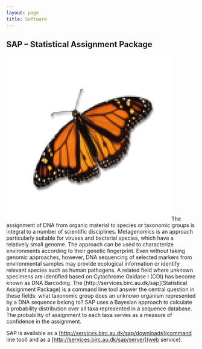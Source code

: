 ```yaml
---
layout: page
title: Software
---
```


## SAP – Statistical Assignment Package
<p><span class="image right"><img src="images/monarch.png" alt="" /></span>The assignment of DNA from organic material to species or taxonomic groups is integral to a number of scientific disciplines. Metagenomics is an approach particularly suitable for viruses and bacterial species, which have a relatively small genome. The approach can be used to characterize environments according to their genetic fingerprint. Even without taking genomic approaches, however, DNA sequencing of selected markers from environmental samples may provide ecological information or identify relevant species such as human pathogens. A related field where unknown specimens are identified based on Cytochrome Oxidase I (COI) has become known as DNA Barcoding. The [http://services.birc.au.dk/sap](Statistical Assignment Package) is a command line tool answer the central question in these fields: what taxonomic group does an unknown organism represented by a DNA sequence belong to? SAP uses a Bayesian approach to calculate a probability distribution over all taxa represented in a sequence database. The probability of assignment to each taxa serves as a measure of confidence in the assignment.</p> 

SAP is available as a [http://services.birc.au.dk/sap/downloads](command line tool) and as a [http://services.birc.au.dk/sap/server](web service).


